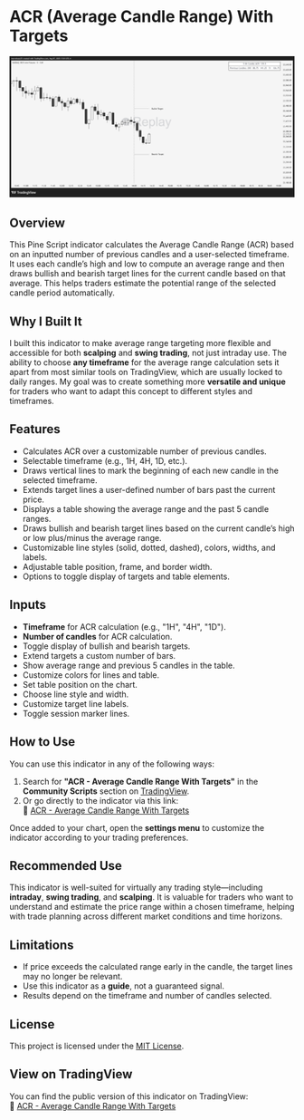 # ACR (Average Candle Range) With Targets

![ACR With Targets Example](acr-example.png)

## Overview
This Pine Script indicator calculates the Average Candle Range (ACR) based on an inputted number of previous candles and a user-selected timeframe. It uses each candle’s high and low to compute an average range and then draws bullish and bearish target lines for the current candle based on that average. This helps traders estimate the potential range of the selected candle period automatically.

## Why I Built It  
I built this indicator to make average range targeting more flexible and accessible for both **scalping** and **swing trading**, not just intraday use. The ability to choose **any timeframe** for the average range calculation sets it apart from most similar tools on TradingView, which are usually locked to daily ranges. My goal was to create something more **versatile and unique** for traders who want to adapt this concept to different styles and timeframes.

## Features
- Calculates ACR over a customizable number of previous candles.
- Selectable timeframe (e.g., 1H, 4H, 1D, etc.).
- Draws vertical lines to mark the beginning of each new candle in the selected timeframe.
- Extends target lines a user-defined number of bars past the current price.
- Displays a table showing the average range and the past 5 candle ranges.
- Draws bullish and bearish target lines based on the current candle’s high or low plus/minus the average range.
- Customizable line styles (solid, dotted, dashed), colors, widths, and labels.
- Adjustable table position, frame, and border width.
- Options to toggle display of targets and table elements.

## Inputs
- **Timeframe** for ACR calculation (e.g., "1H", "4H", "1D").
- **Number of candles** for ACR calculation.
- Toggle display of bullish and bearish targets.
- Extend targets a custom number of bars.
- Show average range and previous 5 candles in the table.
- Customize colors for lines and table.
- Set table position on the chart.
- Choose line style and width.
- Customize target line labels.
- Toggle session marker lines.

## How to Use
You can use this indicator in any of the following ways:

1. Search for **"ACR - Average Candle Range With Targets"** in the **Community Scripts** section on [TradingView](https://tradingview.com).
2. Or go directly to the indicator via this link:  
   🔗 [ACR - Average Candle Range With Targets](https://www.tradingview.com/script/DGTUR9I6-ACR-Average-Candle-Range-With-Targets/)

Once added to your chart, open the **settings menu** to customize the indicator according to your trading preferences.

## Recommended Use
This indicator is well-suited for virtually any trading style—including **intraday**, **swing trading**, and **scalping**. It is valuable for traders who want to understand and estimate the price range within a chosen timeframe, helping with trade planning across different market conditions and time horizons.

## Limitations
- If price exceeds the calculated range early in the candle, the target lines may no longer be relevant.
- Use this indicator as a **guide**, not a guaranteed signal.
- Results depend on the timeframe and number of candles selected.

## License
This project is licensed under the [MIT License](LICENSE).

## View on TradingView
You can find the public version of this indicator on TradingView:  
🔗 [ACR - Average Candle Range With Targets](https://www.tradingview.com/script/DGTUR9I6-ACR-Average-Candle-Range-With-Targets/)
